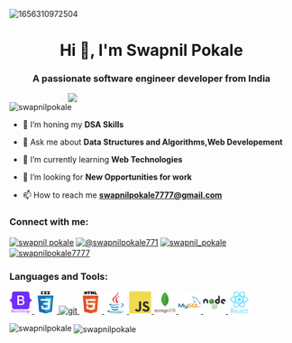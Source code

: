 ![1656310972504](https://github.com/swapnilpokale/swapnilpokale/assets/97501315/e0dc01d3-015b-4b83-a460-d504ec039f7d)

<h1 align="center">Hi 👋, I'm Swapnil Pokale</h1>
<h3 align="center">A passionate software engineer developer from India</h3>

<img align="right" width="400" src="https://github.com/swapnilpokale/swapnilpokale/assets/97501315/6f7dc2b3-7ee1-4e6d-9f1b-7d9a154c65c5"/>

<p align="left"> <img src="https://komarev.com/ghpvc/?username=swapnilpokale&label=Profile%20views&color=0e75b6&style=flat" alt="swapnilpokale" /> </p>

- 🔭 I’m honing my **DSA Skills**

- 💬 Ask me about **Data Structures and Algorithms,Web Developement**

- 🌱 I’m currently learning **Web Technologies**

- 🤝 I’m looking for **New Opportunities for work**

- 📫 How to reach me **swapnilpokale7777@gmail.com**

<h3 align="left">Connect with me:</h3>
<p align="left">
<a href="https://linkedin.com/in/swapnil pokale" target="blank"><img align="center" src="https://raw.githubusercontent.com/rahuldkjain/github-profile-readme-generator/master/src/images/icons/Social/linked-in-alt.svg" alt="swapnil pokale" height="30" width="40" /></a>
<a href="https://www.hackerrank.com/@swapnilpokale771" target="blank"><img align="center" src="https://raw.githubusercontent.com/rahuldkjain/github-profile-readme-generator/master/src/images/icons/Social/hackerrank.svg" alt="@swapnilpokale771" height="30" width="40" /></a>
<a href="https://www.leetcode.com/swapnil_pokale" target="blank"><img align="center" src="https://raw.githubusercontent.com/rahuldkjain/github-profile-readme-generator/master/src/images/icons/Social/leet-code.svg" alt="swapnil_pokale" height="30" width="40" /></a>
<a href="https://auth.geeksforgeeks.org/user/swapnilpokale7777" target="blank"><img align="center" src="https://raw.githubusercontent.com/rahuldkjain/github-profile-readme-generator/master/src/images/icons/Social/geeks-for-geeks.svg" alt="swapnilpokale7777" height="30" width="40" /></a>
</p>

<h3 align="left">Languages and Tools:</h3>
<p align="left"> <a href="https://getbootstrap.com" target="_blank" rel="noreferrer"> <img src="https://raw.githubusercontent.com/devicons/devicon/master/icons/bootstrap/bootstrap-plain-wordmark.svg" alt="bootstrap" width="40" height="40"/> </a> <a href="https://www.w3schools.com/css/" target="_blank" rel="noreferrer"> <img src="https://raw.githubusercontent.com/devicons/devicon/master/icons/css3/css3-original-wordmark.svg" alt="css3" width="40" height="40"/> </a> <a href="https://git-scm.com/" target="_blank" rel="noreferrer"> <img src="https://www.vectorlogo.zone/logos/git-scm/git-scm-icon.svg" alt="git" width="40" height="40"/> </a> <a href="https://www.w3.org/html/" target="_blank" rel="noreferrer"> <img src="https://raw.githubusercontent.com/devicons/devicon/master/icons/html5/html5-original-wordmark.svg" alt="html5" width="40" height="40"/> </a> <a href="https://www.java.com" target="_blank" rel="noreferrer"> <img src="https://raw.githubusercontent.com/devicons/devicon/master/icons/java/java-original.svg" alt="java" width="40" height="40"/> </a> <a href="https://developer.mozilla.org/en-US/docs/Web/JavaScript" target="_blank" rel="noreferrer"> <img src="https://raw.githubusercontent.com/devicons/devicon/master/icons/javascript/javascript-original.svg" alt="javascript" width="40" height="40"/> </a> <a href="https://www.mongodb.com/" target="_blank" rel="noreferrer"> <img src="https://raw.githubusercontent.com/devicons/devicon/master/icons/mongodb/mongodb-original-wordmark.svg" alt="mongodb" width="40" height="40"/> </a> <a href="https://www.mysql.com/" target="_blank" rel="noreferrer"> <img src="https://raw.githubusercontent.com/devicons/devicon/master/icons/mysql/mysql-original-wordmark.svg" alt="mysql" width="40" height="40"/> </a> <a href="https://nodejs.org" target="_blank" rel="noreferrer"> <img src="https://raw.githubusercontent.com/devicons/devicon/master/icons/nodejs/nodejs-original-wordmark.svg" alt="nodejs" width="40" height="40"/> </a> <a href="https://reactjs.org/" target="_blank" rel="noreferrer"> <img src="https://raw.githubusercontent.com/devicons/devicon/master/icons/react/react-original-wordmark.svg" alt="react" width="40" height="40"/> </a> </p>

<p><img align="left" src="https://github-readme-stats.vercel.app/api/top-langs?username=swapnilpokale&show_icons=true&locale=en&layout=compact" alt="swapnilpokale" /></p>
<p>&nbsp;<img align="center" src="https://github-readme-stats.vercel.app/api?username=swapnilpokale&show_icons=true&locale=en" alt="swapnilpokale" /></p>
